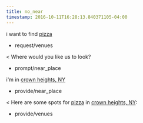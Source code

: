 ```yaml
---
title: no_near
timestamp: 2016-10-11T16:28:13.840371105-04:00
---
```


i want to find [pizza](type)
* request/venues

< Where would you like us to look?
* prompt/near_place

i'm in [crown heights, NY](location/place)
* provide/near_place

< Here are some spots for [pizza](type) in [crown heights, NY](location/place):
* provide/venues

